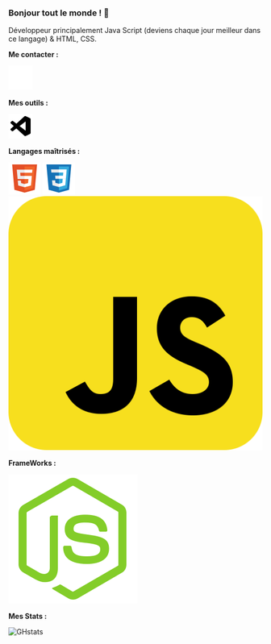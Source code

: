 ### Bonjour tout le monde ! 👋

Développeur principalement Java Script (deviens chaque jour meilleur dans ce langage) & HTML, CSS.

**Me contacter :**

[![img_contact](./img/globe-dark.svg)](http://eragon941.github.io/)

**Mes outils :**

[![img_contact](./img/vsc.svg)](http://eragon941.github.io/)

**Langages maîtrisés :**

[![img_contact](./img/html.svg)](http://eragon941.github.io/)
[![img_contact](./img/css.svg)](http://eragon941.github.io/)
[![img_contact](./img/js.svg)](http://eragon941.github.io/)

**FrameWorks :**

[![img_contact](./img/nodejs.svg)](http://eragon941.github.io/)

**Mes Stats :**

![GHstats](https://github-readme-stats.vercel.app/api?username=Eragon941&show_icons=true#gh-dark-mode-only)
